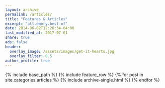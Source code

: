 ```yaml
---
layout: archive
permalink: /articles/
title: "Features & Articles"
excerpt: "alt.emory.best-of"
date: 2014-06-02T12:26:34-04:00
last_modified_at: 2017-07-01
share: true
ads: false
header:
  overlay_image: /assets/images/get-it-hearts.jpg
  overlay_filter: 0.5
author_profile: true
---
```


{% include base_path %}
{% include feature_row %}
{% for post in site.categories.articles %}
  {% include archive-single.html %}
{% endfor %}


